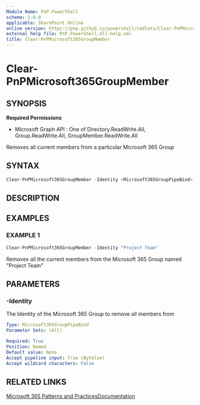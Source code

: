 ```yaml
---
Module Name: PnP.PowerShell
schema: 2.0.0
applicable: SharePoint Online
online version: https://pnp.github.io/powershell/cmdlets/Clear-PnPMicrosoft365GroupMember.html
external help file: PnP.PowerShell.dll-help.xml
title: Clear-PnPMicrosoft365GroupMember
---
```

  
# Clear-PnPMicrosoft365GroupMember

## SYNOPSIS

**Required Permissions**

  * Microsoft Graph API : One of Directory.ReadWrite.All, Group.ReadWrite.All, GroupMember.ReadWrite.All

Removes all current members from a particular Microsoft 365 Group

## SYNTAX

```powershell
Clear-PnPMicrosoft365GroupMember -Identity <Microsoft365GroupPipeBind> [<CommonParameters>]
```

## DESCRIPTION

## EXAMPLES

### EXAMPLE 1
```powershell
Clear-PnPMicrosoft365GroupMember -Identity "Project Team"
```

Removes all the current members from the Microsoft 365 Group named "Project Team"

## PARAMETERS

### -Identity
The Identity of the Microsoft 365 Group to remove all members from

```yaml
Type: Microsoft365GroupPipeBind
Parameter Sets: (All)

Required: True
Position: Named
Default value: None
Accept pipeline input: True (ByValue)
Accept wildcard characters: False
```

## RELATED LINKS

[Microsoft 365 Patterns and Practices](https://aka.ms/m365pnp)[Documentation](https://docs.microsoft.com/graph/api/group-delete-members)



